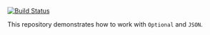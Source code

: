 [![Build Status](https://travis-ci.org/101bits/java8-optional-json.svg?branch=master)](https://travis-ci.org/101bits/java8-optional-json)

This repository demonstrates how to work with `Optional` and `JSON`.